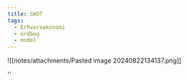 ```yaml
---
title: SWOT
tags:
  - Erhversøkonomi
  - ordbog
  - model
---
```

![[notes/attachments/Pasted image 20240822134137.png]]

''